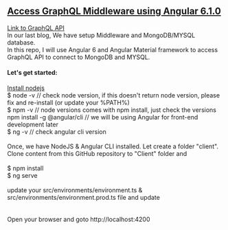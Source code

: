 <h2><u>Access GraphQL Middleware using Angular 6.1.0</u></h2>
<a href="https://github.com/AmitXShukla/GraphQL-Middleware-JWTAUTH-Authorization">Link to GraphQL API</a><br />
In our last blog, We have setup Middleware and MongoDB/MYSQL database.<br />
In this repo, I will use Angular 6 and Angular Material framework to access GraphQL API to connect to MongoDB and MYSQL.<br />

<h4>Let's get started:</h4>
<a href="https://nodejs.org/en/">Install nodejs</a><br />
$ node -v  // check node version, if this doesn't return node version, please fix and re-install (or update your %PATH%)<br />
$ npm -v // node versions comes with npm install, just check the versions<br />
npm install -g @angular/cli  // we will be using Angular for front-end development later<br />
$ ng -v // check angular cli version<br /><br />
Once, we have NodeJS & Angular CLI installed. Let create a folder "client".<br />
Clone content from this GitHub repository to "Client" folder and<br /><br />
$ npm install<br />
$ ng serve<br /><br />
update your src/environments/environment.ts & src/environments/environment.prod.ts file and update<br />
<br /><br />
Open your browser and goto http://localhost:4200<br />
